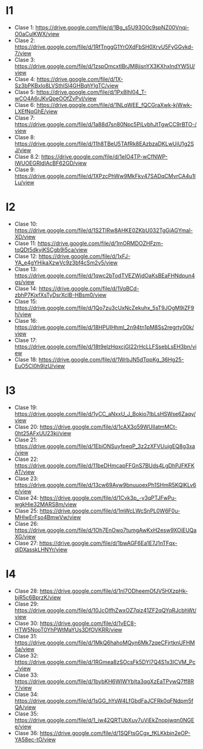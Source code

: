 # I1

* Clase 1: https://drive.google.com/file/d/1Bg_s5U93O0c9spNZ00Vnqi-O0aCulKWX/view
* Clase 2: https://drive.google.com/file/d/1RfTnggG1YrOXdFbSH0XrvU5FyGGvkd-7/view
* Clase 3: https://drive.google.com/file/d/1zspOmcxtlBrJM8jjsnYX3KXhxlndYW5U/view
* Clase 4: https://drive.google.com/file/d/1X-Sz3bPKBxlo8LVSthlSl4GHBqhYlgTC/view
* Clase 5: https://drive.google.com/file/d/1Px8lhl04_T-wCO4A6rJKvQpeOOfZvPvl/view
* Clase 6: https://drive.google.com/file/d/1NLqWEE_fQCGraXwk-kjWwk-LXEfNqGhE/view
* Clase 7: https://drive.google.com/file/d/1a88d7sn80Npc5PiLvbhJtTgwCC9rBTO-/view
* Clase 8: https://drive.google.com/file/d/11h8TBeU5TAfRk8EAzbzaDKLwUiU1g2SJ/view
* Clase 8.2: https://drive.google.com/file/d/1eIO4TP-wCfNWP-lWUOEGRldIAcBF62GD/view
* Clase 9: https://drive.google.com/file/d/1XPzcPhWw9MkFkv47SADqCMvrCA4u1lLu/view

# I2

* Clase 10: https://drive.google.com/file/d/1S2TlRw8AHKE0ZKbU032TgGjAGYmal-XD/view
* Clase 11: https://drive.google.com/file/d/1mORMDOZHFzm-tqQDt5dkyjKSCgb9i5ca/view
* Clase 12: https://drive.google.com/file/d/1xFJ-YA_e4gYHikaXzwVc9z3bf4cSm2v5/view
* Clase 13: https://drive.google.com/file/d/1qwc2bTodTVEZWjdOaKsBEaFHNdpun4gs/view
* Clase 14: https://drive.google.com/file/d/1VqBCd-zbhP7KjxfXsTyDsrXclB-HBsm0/view
* Clase 15: https://drive.google.com/file/d/1Qo7zu3cUxNcZekuhx_5sT9JOgM9iZF9h/view
* Clase 16: https://drive.google.com/file/d/18HPUIHhml_2n94tn1pM8Ss2regrty00k/view
* Clase 17: https://drive.google.com/file/d/18t9elzHqxcjGI22rHcLLFSsebLsEH3bn/view
* Clase 18: https://drive.google.com/file/d/1WrbJN5dTppKg_36Hg25-EuO5CI0h9IzU/view

# I3

* Clase 19: https://drive.google.com/file/d/1yCC_aNxxU_J_Bokio7IbLsHSWse6Zaqy/view
* Clase 20: https://drive.google.com/file/d/1cAX3o59WUlIatmMCt-0ht25AFxUU23kj/view
* Clase 21: https://drive.google.com/file/d/1EbiONSuyfpeqP_3z2zXFVUujgEQ8g3xa/view
* Clase 22: https://drive.google.com/file/d/11beDHmcapFFGnS7BUds4LgDhPJFKFKAT/view
* Clase 23: https://drive.google.com/file/d/13cw69Ayw9bnuuoexPh1SHmR5KQlKLv6e/view
* Clase 24: https://drive.google.com/file/d/1Cvk3p_-v3qPTJFwPu-wgkHie32MARS8m/view
* Clase 25: https://drive.google.com/file/d/1mWcLWcSnPL0W6F0u-MHlwErFso4BmwVw/view
* Clase 26: https://drive.google.com/file/d/1Oh7EnOwo7tumgAwKxH2esw9XOiEUQaXG/view
* Clase 27: https://drive.google.com/file/d/1bwAGF6Ea1E7J1nTFqx-diDXasskLHNYr/view

# I4

* Clase 28: https://drive.google.com/file/d/1nl7ODheemOfJV5HXzpHk-bjR5c6BprzK/view
* Clase 29: https://drive.google.com/file/d/10JcOlfhZwxOZ7qiz41ZF2qQYqRJcbhWt/view
* Clase 30: https://drive.google.com/file/d/1vEC8-HTW5NooT0YhPWtMaYUs3DfOVKRR/view
* Clase 31: https://drive.google.com/file/d/1MkQ6hahoMQyn6Mk7zqeCFjrtknUFHM5a/view
* Clase 32: https://drive.google.com/file/d/1RGmea8zSOcsFk5DYl7Q4S1x3ICVM_Pc_/view
* Clase 33: https://drive.google.com/file/d/1bybKH6WIWYblta3qgXzEaTPywQ7ff8RY/view
* Clase 34: https://drive.google.com/file/d/1sGG_hYsW4LfGbdFaJCFRk0qFNdpm5fQA/view
* Clase 35: https://drive.google.com/file/d/1_iw42QRTUbXuv7uViEkZnopjwqn0NGEe/view
* Clase 36: https://drive.google.com/file/d/1SQFtsGCgx_fKLKkbjn2eOP-YA58ec-tO/view